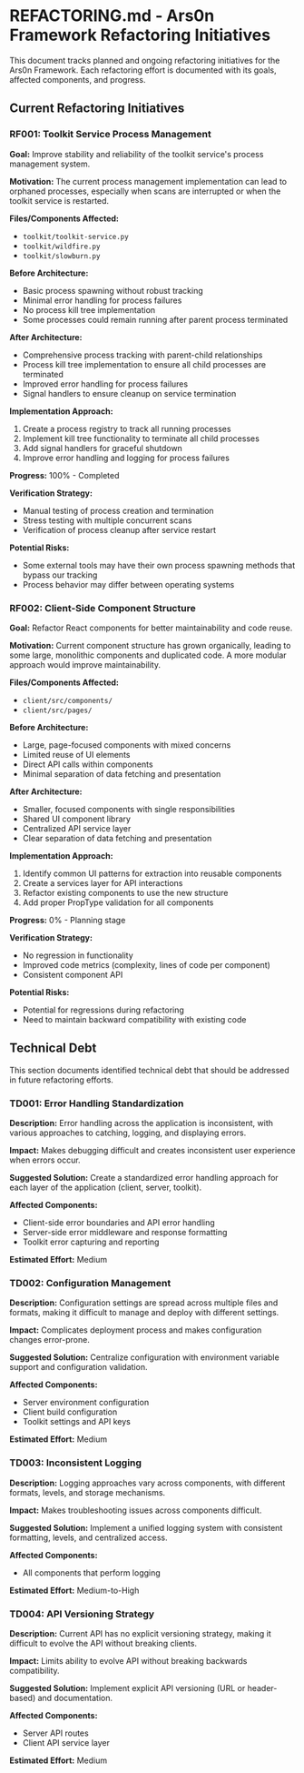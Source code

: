# REFACTORING.md - Ars0n Framework Refactoring Initiatives

This document tracks planned and ongoing refactoring initiatives for the Ars0n Framework. Each refactoring effort is documented with its goals, affected components, and progress.

## Current Refactoring Initiatives

### RF001: Toolkit Service Process Management

**Goal:** Improve stability and reliability of the toolkit service's process management system.

**Motivation:** The current process management implementation can lead to orphaned processes, especially when scans are interrupted or when the toolkit service is restarted.

**Files/Components Affected:**
- `toolkit/toolkit-service.py`
- `toolkit/wildfire.py`
- `toolkit/slowburn.py`

**Before Architecture:**
- Basic process spawning without robust tracking
- Minimal error handling for process failures
- No process kill tree implementation
- Some processes could remain running after parent process terminated

**After Architecture:**
- Comprehensive process tracking with parent-child relationships
- Process kill tree implementation to ensure all child processes are terminated
- Improved error handling for process failures
- Signal handlers to ensure cleanup on service termination

**Implementation Approach:**
1. Create a process registry to track all running processes
2. Implement kill tree functionality to terminate all child processes
3. Add signal handlers for graceful shutdown
4. Improve error handling and logging for process failures

**Progress:** 100% - Completed

**Verification Strategy:**
- Manual testing of process creation and termination
- Stress testing with multiple concurrent scans
- Verification of process cleanup after service restart

**Potential Risks:**
- Some external tools may have their own process spawning methods that bypass our tracking
- Process behavior may differ between operating systems

### RF002: Client-Side Component Structure

**Goal:** Refactor React components for better maintainability and code reuse.

**Motivation:** Current component structure has grown organically, leading to some large, monolithic components and duplicated code. A more modular approach would improve maintainability.

**Files/Components Affected:**
- `client/src/components/`
- `client/src/pages/`

**Before Architecture:**
- Large, page-focused components with mixed concerns
- Limited reuse of UI elements
- Direct API calls within components
- Minimal separation of data fetching and presentation

**After Architecture:**
- Smaller, focused components with single responsibilities
- Shared UI component library
- Centralized API service layer
- Clear separation of data fetching and presentation

**Implementation Approach:**
1. Identify common UI patterns for extraction into reusable components
2. Create a services layer for API interactions
3. Refactor existing components to use the new structure
4. Add proper PropType validation for all components

**Progress:** 0% - Planning stage

**Verification Strategy:**
- No regression in functionality
- Improved code metrics (complexity, lines of code per component)
- Consistent component API

**Potential Risks:**
- Potential for regressions during refactoring
- Need to maintain backward compatibility with existing code

## Technical Debt

This section documents identified technical debt that should be addressed in future refactoring efforts.

### TD001: Error Handling Standardization

**Description:** Error handling across the application is inconsistent, with various approaches to catching, logging, and displaying errors.

**Impact:** Makes debugging difficult and creates inconsistent user experience when errors occur.

**Suggested Solution:** Create a standardized error handling approach for each layer of the application (client, server, toolkit).

**Affected Components:**
- Client-side error boundaries and API error handling
- Server-side error middleware and response formatting
- Toolkit error capturing and reporting

**Estimated Effort:** Medium

### TD002: Configuration Management

**Description:** Configuration settings are spread across multiple files and formats, making it difficult to manage and deploy with different settings.

**Impact:** Complicates deployment process and makes configuration changes error-prone.

**Suggested Solution:** Centralize configuration with environment variable support and configuration validation.

**Affected Components:**
- Server environment configuration
- Client build configuration
- Toolkit settings and API keys

**Estimated Effort:** Medium

### TD003: Inconsistent Logging

**Description:** Logging approaches vary across components, with different formats, levels, and storage mechanisms.

**Impact:** Makes troubleshooting issues across components difficult.

**Suggested Solution:** Implement a unified logging system with consistent formatting, levels, and centralized access.

**Affected Components:**
- All components that perform logging

**Estimated Effort:** Medium-to-High

### TD004: API Versioning Strategy

**Description:** Current API has no explicit versioning strategy, making it difficult to evolve the API without breaking clients.

**Impact:** Limits ability to evolve API without breaking backwards compatibility.

**Suggested Solution:** Implement explicit API versioning (URL or header-based) and documentation.

**Affected Components:**
- Server API routes
- Client API service layer

**Estimated Effort:** Medium 